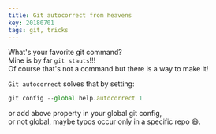 ```yaml
---
title: Git autocorrect from heavens
key: 20180701
tags: git, tricks
---
```


What's your favorite git command?  
Mine is by far `git stauts`!!!  
Of course that's not a command but there is a way to make it!  

`Git autocorrect` solves that by setting:
```javascript
git config --global help.autocorrect 1
```
or add above property in your global git config,  
or not global, maybe typos occur only in a specific repo :laughing:.